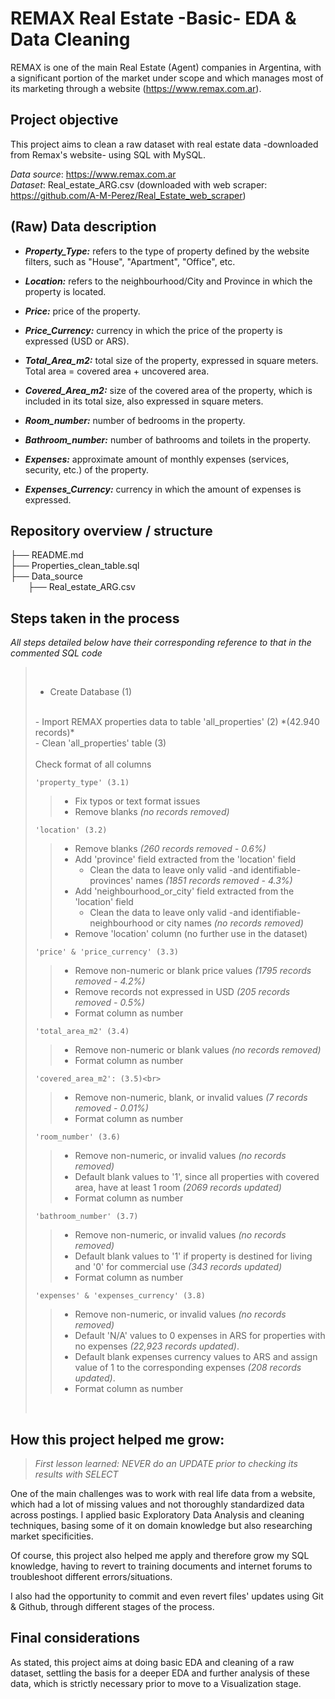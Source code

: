 # REMAX Real Estate -Basic- EDA & Data Cleaning

REMAX is one of the main Real Estate (Agent) companies in Argentina, with a significant portion of the market under scope and which manages most of its marketing through a website (https://www.remax.com.ar).

## Project objective

This project aims to clean a raw dataset with real estate data -downloaded from Remax's website- using SQL with MySQL.

*Data source*: https://www.remax.com.ar <br>
*Dataset*: Real_estate_ARG.csv
(downloaded with web scraper: https://github.com/A-M-Perez/Real_Estate_web_scraper)

## (Raw) Data description

- ***Property_Type:*** refers to the type of property defined by the website filters, such as "House", "Apartment", "Office", etc.

- ***Location:*** refers to the neighbourhood/City and Province in which the property is located.

- ***Price:*** price of the property.

- ***Price_Currency:*** currency in which the price of the property is expressed (USD or ARS).

- ***Total_Area_m2:*** total size of the property, expressed in square meters. Total area = covered area + uncovered area.

- ***Covered_Area_m2:*** size of the covered area of the property, which is included in its total size, also expressed in square meters.

- ***Room_number:*** number of bedrooms in the property.

- ***Bathroom_number:*** number of bathrooms and toilets in the property.

- ***Expenses:*** approximate amount of monthly expenses (services, security, etc.) of the property.

- ***Expenses_Currency:*** currency in which the amount of expenses is expressed.

## Repository overview / structure

├── README.md\
├── Properties_clean_table.sql\
├── Data_source\
&emsp;&emsp;├── Real_estate_ARG.csv

## Steps taken in the process

*All steps detailed below have their corresponding reference to that in the commented SQL code*

>&nbsp;
>- Create Database (1)
><br>
>- Import REMAX properties data to table 'all_properties' (2) *(42.940 records)*
><br>
>- Clean 'all_properties' table (3)<br><br>
>     Check format of all columns<br>
>
>     'property_type' (3.1)
>> - Fix typos or text format issues
>> - Remove blanks *(no records removed)*
>
>     'location' (3.2)
>> - Remove blanks *(260 records removed - 0.6%)*
>> - Add 'province' field extracted from the 'location' field
>>    - Clean the data to leave only valid -and identifiable- provinces' names *(1851 records removed - 4.3%)*
>> - Add 'neighbourhood_or_city' field extracted from the 'location' field
>>    - Clean the data to leave only valid -and identifiable- neighbourhood or city names *(no records removed)*
>> - Remove 'location' column (no further use in the dataset)
>
>     'price' & 'price_currency' (3.3)
>> - Remove non-numeric or blank price values *(1795 records removed - 4.2%)*
>> - Remove records not expressed in USD *(205 records removed - 0.5%)*
>> - Format column as number
>
>     'total_area_m2' (3.4)
>> - Remove non-numeric or blank values *(no records removed)*
>> - Format column as number 
>
>     'covered_area_m2': (3.5)<br>
>> - Remove non-numeric, blank, or invalid values *(7 records removed - 0.01%)*
>> - Format column as number
>
>     'room_number' (3.6)
>> - Remove non-numeric, or invalid values *(no records removed)*
>> - Default blank values to '1', since all properties with covered area, have at least 1 room *(2069 records updated)*
>> - Format column as number
>
>     'bathroom_number' (3.7)
>> - Remove non-numeric, or invalid values *(no records removed)*
>> - Default blank values to '1' if property is destined for living and '0' for commercial use *(343 records updated)*
>> - Format column as number
>
>     'expenses' & 'expenses_currency' (3.8)
>> - Remove non-numeric, or invalid values *(no records removed)*
>> - Default 'N/A' values to 0 expenses in ARS for properties with no expenses *(22,923 records updated)*.
>> - Default blank expenses currency values to ARS and assign value of 1 to the corresponding expenses  *(208 records updated)*.
>> - Format column as number
>
>&nbsp;

## How this project helped me grow:

> *First lesson learned: NEVER do an UPDATE prior to checking its results with SELECT*

One of the main challenges was to work with real life data from a website, which had a lot of missing values and not thoroughly standardized data across postings. I applied basic Exploratory Data Analysis and cleaning techniques, basing some of it on domain knowledge but also researching market specificities.

Of course, this project also helped me apply and therefore grow my SQL knowledge, having to revert to training documents and internet forums to troubleshoot different errors/situations.

I also had the opportunity to commit and even revert files' updates using Git & Github, through different stages of the process.

## Final considerations

As stated, this project aims at doing basic EDA and cleaning of a raw dataset, settling the basis for a deeper EDA and further analysis of these data, which is strictly necessary prior to move to a Visualization stage.